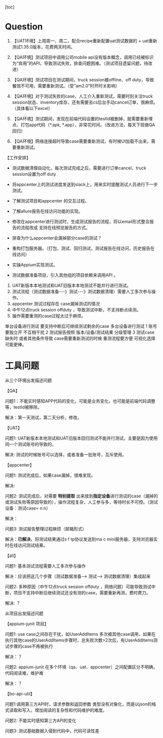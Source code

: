 [toc]

# Question



1. 【UAT环境】上周周一、周二，配合recipe重新配置uat测试数据的 +  uat重新测试1.35.0版本，花费两天时间。

2. 【QA环境】测试项目中调用公司mobile api没有版本概念，调用已经被标识为“弃用”的API，导致测试失败，排查问题困难。（测试项目遗留问题，待改进）

3. 【QA环境】测试项目在测试期间，truck session被offline、off duty，导致餐馆不可用，需要重新测试。（受”am2.0“时开时关影响）

4. 【QA环境】对于测试失败的case，人工介入重新测试，需要时刻关注truck session状态、inventory库存，还有需要去cs后台手动cancel订单，很麻烦。（具体看以下excel）

5. 【QA环境】测试期间，发现在前端代码设置的testId被删掉，就需要重新埋点、打包app代码（*.apk,  *.app），非常花时间。（改进方法，每天下班做QA回归）

6. 【QA环境】网络连接超时导致case需要重新测试，有时候UI加载不出来，需要重新测试。




【工作安排】


- 测试数据清理自动化，每次测试完成之后，需要进行订单cancel、truck session设置为off duty
- 将appcenter上的测试进度发送到slack上，用来实时提醒测试人员进行下一步测试。
- 了解测试项目和appcenter 的交互过程。
- 了解allure报告在线访问功能的实现。
- 修改在appcenter进行测试时，生成测试报告的流程，将以email形式整合报告的流程改成 支持在线预览报告的方式。
- 排查为什么appcenter会漏掉部分case的测试？



- 重构打包服务器。（打包，测试、回归测试，测试报告在线访问，历史报告在线访问）

- 实操Appium实现测试。

- 测试数据准备项目，引入其他组的项目依赖来调用API 。








1. UAT新版本本地测试和UAT旧版本本地测试不能并行进行测试。
2. 测试流程（测试数据准备---》测试---》测试数据清理）需要人工多次参与操作。
3. appcenter 测试过程存在 case漏掉测试的情况
4. 中午12点truck session offduty ，导致测试中断，不支持断点续测。
5. 操作需要重测的case过程太过于麻烦。

单台设备进行测试  要支持中断后可继续测试剩余的case
 多台设备进行测试 
1 账号要独立开 不互相干扰 
2 测试报告按照 版本/设备/测试结果 分级管理
3 测试case缺失时 或者其他条件导致 case需要重新测试的时候  重测流程要方便 可视化选择可能更棒。

# 工具问题

从三个环境出发描述问题

【QA】

问题1：不能实时感知APP代码的变化，可能是业务变化，也可能是前端代码调整等，testId被移除。

解决：第一天测试，第二天分析，修改。

【UAT】

问题1:  UAT新版本本地测试和UAT旧版本回归测试不能并行测试，主要是因为使用同一个测试账号的导致的。

解决:  测试的时候账号可以选择，或者准备一批账号，互斥使用。

【appcenter】

问题1: 测试完成后，如果case漏掉，很难发现。

解决: 

问题2: 测试完成后，对需要 **特别提取** 出来放到**指定设备**进行测试的case（漏掉的或测试失败等原因导致的），操作流程复杂，人工参与多，等待时长不可控。（测试设备：测试case= n:n）

解决：

问题3: 测试报告整理过程麻烦（邮箱形式）

解决：**已解决**，将测试结果通过s f tp协议发送到ma c mini服务器，支持浏览器实时在线访问测试结果。

【all】

问题1: 基本测试流程需要人工多次参与操作

解决：应该把这几个步骤（测试数据准备--> 测试--> 测试数据清理）集成起来

问题2:  多种原因（中午12点truck session offduty ，网络问题）可能导致测试中断，项目不支持中断后继续测试还没有测的case，需要重新再测，费时费力。

解决:  ？



从项目出发描述问题

【appium-junit 项目】

问题1: use case之间存在干扰，如UserAddItems 多次被其他case调用，如果在执行其他case的UserAddItems步骤时，总失败次数>2次后，有UserAddItems测试步骤的case不再被执行

解决：？

问题2: appium-junit 在多个环境（qa、uat、appcenter）之间配置区分不明确，代码阅读难，维护难

解决：？

【bo-api-util】

问题1:调用第三方API时，请求参数和返回参数 类型没有对象化，而是以json的格式读取和写入，增加阅读的复杂性和代码维护的难度。

问题2: 不能实时感知第三方API的变化 

问题3: 测试基础数据入侵到代码中，代码可读性差





